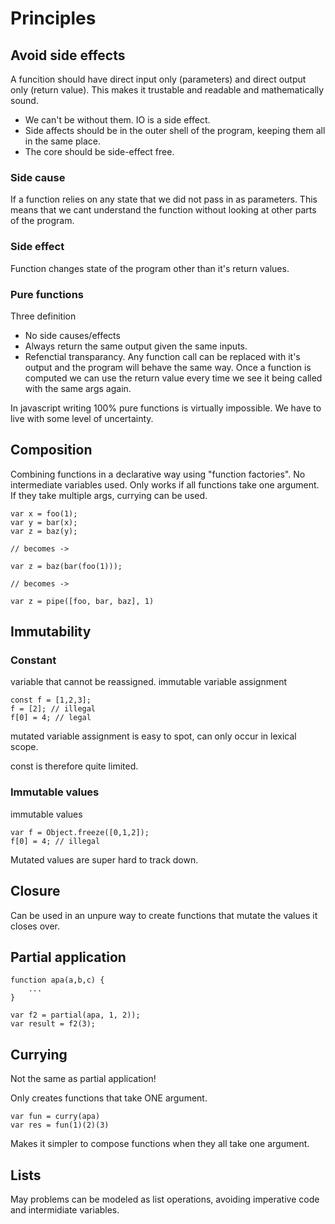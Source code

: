# Principles

## Avoid side effects

A funcition should have direct input only (parameters) and direct output only (return value).
This makes it trustable and readable and mathematically sound.

* We can't be without them. IO is a side effect.
* Side affects should be in the outer shell of the program, keeping them all in the same place.
* The core should be side-effect free.

### Side cause 

If a function relies on any state that we did not pass in as parameters.
This means that we cant understand the function without looking at other 
parts of the program.

### Side effect
Function changes state of the program other than it's return values.

### Pure functions

Three definition

 * No side causes/effects
 * Always return the same output given the same inputs.
 * Refenctial transparancy. Any function call can be replaced with it's output and the 
   program will behave the same way. Once a function is computed we can use the return value
   every time we see it being called with the same args again.
   
In javascript writing 100% pure functions is virtually impossible. We have to live with some
level of uncertainty.
   
## Composition

Combining functions in a declarative way using "function factories".
No intermediate variables used. Only works if all functions take one argument.
If they take multiple args, currying can be used.

```
var x = foo(1);
var y = bar(x);
var z = baz(y);

// becomes ->

var z = baz(bar(foo(1)));

// becomes ->

var z = pipe([foo, bar, baz], 1)

```

## Immutability

### Constant
variable that cannot be reassigned.
immutable variable assignment

```
const f = [1,2,3];
f = [2]; // illegal
f[0] = 4; // legal
```
mutated variable assignment is easy to spot, can only occur in lexical scope.

const is therefore quite limited.

### Immutable values
immutable values

```
var f = Object.freeze([0,1,2]);
f[0] = 4; // illegal

```

Mutated values are super hard to track down.

## Closure

Can be used in an unpure way to create functions that mutate the values it closes over.

## Partial application

```
function apa(a,b,c) {
    ...
}

var f2 = partial(apa, 1, 2));
var result = f2(3);
```

## Currying

Not the same as partial application!

Only creates functions that take ONE argument.

```
var fun = curry(apa) 
var res = fun(1)(2)(3)
```

Makes it simpler to compose functions when they all take one argument.

## Lists

May problems can be modeled as list operations, avoiding imperative code
and intermidiate variables.




